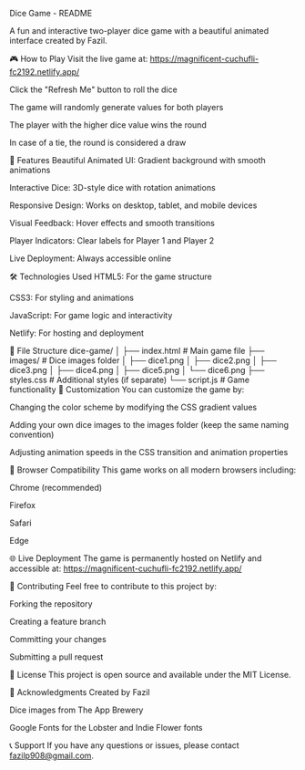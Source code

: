 Dice Game - README

A fun and interactive two-player dice game with a beautiful animated interface created by Fazil.

🎮 How to Play
Visit the live game at: https://magnificent-cuchufli-fc2192.netlify.app/

Click the "Refresh Me" button to roll the dice

The game will randomly generate values for both players

The player with the higher dice value wins the round

In case of a tie, the round is considered a draw

🚀 Features
Beautiful Animated UI: Gradient background with smooth animations

Interactive Dice: 3D-style dice with rotation animations

Responsive Design: Works on desktop, tablet, and mobile devices

Visual Feedback: Hover effects and smooth transitions

Player Indicators: Clear labels for Player 1 and Player 2

Live Deployment: Always accessible online

🛠️ Technologies Used
HTML5: For the game structure

CSS3: For styling and animations

JavaScript: For game logic and interactivity

Netlify: For hosting and deployment

📁 File Structure
dice-game/
│
├── index.html          # Main game file
├── images/             # Dice images folder
│   ├── dice1.png
│   ├── dice2.png
│   ├── dice3.png
│   ├── dice4.png
│   ├── dice5.png
│   └── dice6.png
├── styles.css          # Additional styles (if separate)
└── script.js            # Game functionality
🎨 Customization
You can customize the game by:

Changing the color scheme by modifying the CSS gradient values

Adding your own dice images to the images folder (keep the same naming convention)

Adjusting animation speeds in the CSS transition and animation properties

📱 Browser Compatibility
This game works on all modern browsers including:

Chrome (recommended)

Firefox

Safari

Edge

🌐 Live Deployment
The game is permanently hosted on Netlify and accessible at:
https://magnificent-cuchufli-fc2192.netlify.app/

🤝 Contributing
Feel free to contribute to this project by:

Forking the repository

Creating a feature branch

Committing your changes

Submitting a pull request

📄 License
This project is open source and available under the MIT License.

🙏 Acknowledgments
Created by Fazil

Dice images from The App Brewery

Google Fonts for the Lobster and Indie Flower fonts

📞 Support
If you have any questions or issues, please contact fazilp908@gmail.com.

